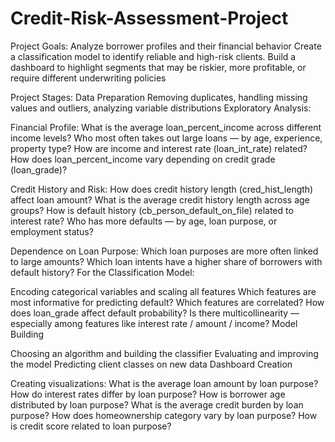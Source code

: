 # Credit-Risk-Assessment-Project
Project Goals:
Analyze borrower profiles and their financial behavior
Create a classification model to identify reliable and high-risk clients.
Build a dashboard to highlight segments that may be riskier, more profitable, or require different underwriting policies

Project Stages:
Data Preparation
Removing duplicates, handling missing values and outliers, analyzing variable distributions
Exploratory Analysis:

Financial Profile:
What is the average loan_percent_income across different income levels?
Who most often takes out large loans — by age, experience, property type?
How are income and interest rate (loan_int_rate) related?
How does loan_percent_income vary depending on credit grade (loan_grade)?

Credit History and Risk:
How does credit history length (cred_hist_length) affect loan amount?
What is the average credit history length across age groups?
How is default history (cb_person_default_on_file) related to interest rate?
Who has more defaults — by age, loan purpose, or employment status?

Dependence on Loan Purpose:
Which loan purposes are more often linked to large amounts?
Which loan intents have a higher share of borrowers with default history?
For the Classification Model:

Encoding categorical variables and scaling all features
Which features are most informative for predicting default?
Which features are correlated?
How does loan_grade affect default probability?
Is there multicollinearity — especially among features like interest rate / amount / income?
Model Building

Choosing an algorithm and building the classifier
Evaluating and improving the model
Predicting client classes on new data
Dashboard Creation

Creating visualizations:
What is the average loan amount by loan purpose?
How do interest rates differ by loan purpose?
How is borrower age distributed by loan purpose?
What is the average credit burden by loan purpose?
How does homeownership category vary by loan purpose?
How is credit score related to loan purpose?
